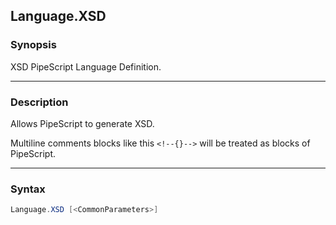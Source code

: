 Language.XSD
------------

### Synopsis
XSD PipeScript Language Definition.

---

### Description

Allows PipeScript to generate XSD.

Multiline comments blocks like this ```<!--{}-->``` will be treated as blocks of PipeScript.

---

### Syntax
```PowerShell
Language.XSD [<CommonParameters>]
```
